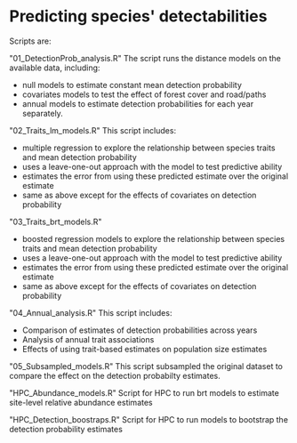 # Predicting species' detectabilities

Scripts are:

"01_DetectionProb_analysis.R" 
The script runs the distance models on the available data, including: 
- null models to estimate constant mean detection probability 
- covariates models to test the effect of forest cover and road/paths
- annual models to estimate detection probabilities for each year separately.

"02_Traits_lm_models.R" 
This script includes:
- multiple regression to explore the relationship between species traits and mean detection probability
- uses a leave-one-out approach with the model to test predictive ability
- estimates the error from using these predicted estimate over the original estimate
- same as above except for the effects of covariates on detection probability

"03_Traits_brt_models.R"
- boosted regression models to explore the relationship between species traits and mean detection probability
- uses a leave-one-out approach with the model to test predictive ability
- estimates the error from using these predicted estimate over the original estimate
- same as above except for the effects of covariates on detection probability

"04_Annual_analysis.R"
This script includes:
- Comparison of estimates of detection probabilities across years
- Analysis of annual trait associations
- Effects of using trait-based estimates on population size estimates

"05_Subsampled_models.R" 
This script subsampled the original dataset to compare the effect on the detection probabilty estimates. 

"HPC_Abundance_models.R"
Script for HPC to run brt models to estimate site-level relative abundance estimates

"HPC_Detection_boostraps.R"
Script for HPC to run models to bootstrap the detection probability estimates

